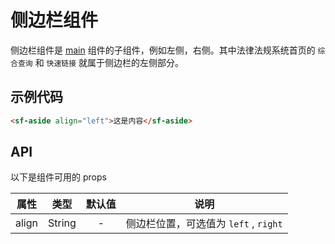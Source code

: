 # 侧边栏组件
侧边栏组件是 [main]() 组件的子组件，例如左侧，右侧。其中法律法规系统首页的 `综合查询` 和 `快速链接` 就属于侧边栏的左侧部分。

## 示例代码

```html 
<sf-aside align="left">这是内容</sf-aside>
```

## API

以下是组件可用的 props

| 属性 | 类型 | 默认值 | 说明 |
| :---: | :---: | :---: | --- |
| align | String | - | 侧边栏位置，可选值为 `left` , `right`|